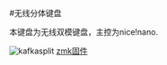 #无线分体键盘

本键盘为无线双模键盘，主控为nice!nano.

![kafkasplit](https://imgur.com/EeDVJKfh.jpg)
[zmk固件](https://github.com/LXF-YZP/zmk_split)
